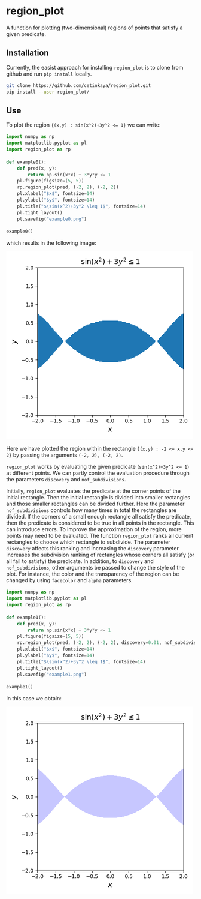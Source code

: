 # region_plot
A function for plotting (two-dimensional) regions of points that satisfy a given predicate.

## Installation
Currently, the easist approach for installing `region_plot` is to clone from github and run `pip install` locally. 

~~~sh
git clone https://github.com/cetinkaya/region_plot.git
pip install --user region_plot/
~~~

## Use
To plot the region `{(x,y) : sin(x^2)+3y^2 <= 1}` we can write:

~~~python
import numpy as np
import matplotlib.pyplot as pl
import region_plot as rp

def example0():
    def pred(x, y):
        return np.sin(x*x) + 3*y*y <= 1
    pl.figure(figsize=(5, 5))
    rp.region_plot(pred, (-2, 2), (-2, 2))
    pl.xlabel("$x$", fontsize=14)
    pl.ylabel("$y$", fontsize=14)
    pl.title("$\sin(x^2)+3y^2 \leq 1$", fontsize=14)
    pl.tight_layout()
    pl.savefig("example0.png")

example0()
~~~

which results in the following image:

![Example plot 0](examples/example0.png)

Here we have plotted the region within the rectangle `{(x,y) : -2 <= x,y <= 2}` by passing the arguments `(-2, 2), (-2, 2)`. 

`region_plot` works by evaluating the given predicate (`sin(x^2)+3y^2 <= 1`) at different points. We can partly control the evaluation procedure through the parameters `discovery` and `nof_subdivisions`. 

Initially, `region_plot` evaluates the predicate at the corner points of the initial rectangle. Then the initial rectangle is divided into smaller rectangles and those smaller rectangles can be divided further. Here the parameter `nof_subdivisions` controls how many times in total the rectangles are divided. If the corners of a small enough rectangle all satisfy the predicate, then the predicate is considered to be true in all points in the rectangle. This can introduce errors. To improve the approximation of the region, more points may need to be evaluated. The function `region_plot` ranks all current rectangles to choose which rectangle to subdivide. The parameter `discovery` affects this ranking and Increasing the `discovery` parameter increases the subdivision ranking of rectangles whose corners all satisfy (or all fail to satisfy) the predicate. In addition, to `discovery` and `nof_subdivisions`, other arguments be passed to change the style of the plot. For instance, the color and the transparency of the region can be changed by using `facecolor` and `alpha` parameters.

~~~python
import numpy as np
import matplotlib.pyplot as pl
import region_plot as rp

def example1():
    def pred(x, y):
        return np.sin(x*x) + 3*y*y <= 1
    pl.figure(figsize=(5, 5))
    rp.region_plot(pred, (-2, 2), (-2, 2), discovery=0.01, nof_subdivisions=5000, facecolor="#9090FF", alpha=0.5)
    pl.xlabel("$x$", fontsize=14)
    pl.ylabel("$y$", fontsize=14)
    pl.title("$\sin(x^2)+3y^2 \leq 1$", fontsize=14)
    pl.tight_layout()
    pl.savefig("example1.png")

example1()
~~~

In this case we obtain:

![Example plot 1](examples/example1.png)
